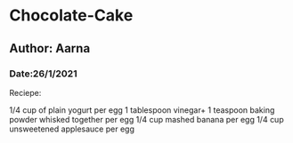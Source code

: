 # Chocolate-Cake
## Author: Aarna
### Date:26/1/2021
 
 Reciepe:

1/4 cup of plain yogurt per egg
1 tablespoon vinegar+ 1 teaspoon baking powder whisked together per egg
1/4 cup mashed banana per egg
1/4 cup unsweetened applesauce per egg